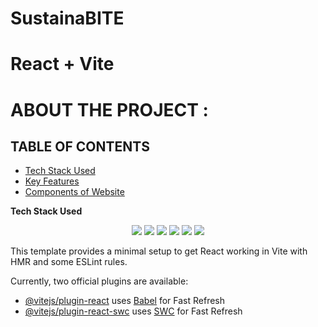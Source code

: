 # SustainaBITE
# React + Vite

# ABOUT THE PROJECT :

## TABLE OF CONTENTS

- [Tech Stack Used](#Tech-Stack-Used)
- [Key Features ](#Key-Features)
- [Components of Website](#Components-of-Website)

**Tech Stack Used**

<div align="center">
 <img src="https://img.shields.io/badge/REACT.JS-E34F26.svg?style=for-the-badge&logo=REACT.JS&logoColor=white">
 <img src="https://img.shields.io/badge/HTML5-E34F26.svg?style=for-the-badge&logo=HTML5&logoColor=white">
 <img src="https://img.shields.io/badge/CSS3-1572B6.svg?style=for-the-badge&logo=CSS3&logoColor=white">
 <img src="https://img.shields.io/badge/JavaScript-F7DF1E.svg?style=for-the-badge&logo=JavaScript&logoColor=white">
 <img src="https://img.shields.io/badge/MongoDB-%234ea94b.svg?style=for-the-badge&logo=mongodb&logoColor=white">
 <img src="https://img.shields.io/badge/Node.js-43853D?style=for-the-badge&logo=node.js&logoColor=white">
 </div>

This template provides a minimal setup to get React working in Vite with HMR and some ESLint rules.

Currently, two official plugins are available:

- [@vitejs/plugin-react](https://github.com/vitejs/vite-plugin-react/blob/main/packages/plugin-react/README.md) uses [Babel](https://babeljs.io/) for Fast Refresh
- [@vitejs/plugin-react-swc](https://github.com/vitejs/vite-plugin-react-swc) uses [SWC](https://swc.rs/) for Fast Refresh

